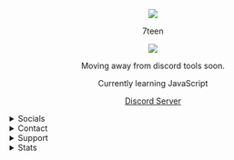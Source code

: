 <p align="center">  
<img src="https://media.discordapp.net/attachments/813341662545313832/813343404507267092/pokemon_pixel.gif">
</p>
<p align="center">
    7teen
<p align="center">  
<img src="https://komarev.com/ghpvc/?username=17teen&color=grey">
</p>
<p align="center">
Moving away from discord tools soon.
<p align="center">
Currently learning JavaScript
<p align="center">
<a href="https://discord.gg/4nSYqZ8KAA">Discord Server</a>
<details>
  <summary>Socials</summary>
    <p align="center">
    Socials:
<p align="center"> 
    ﹒
    <a href="https://www.youtube.com/channel/UC4PEPbLPaLkiJf4Y-uZ9p9Q">Youtube</a>
    ﹒
    <a href="https://steamcommunity.com/id/seven777teen/">Steam</a>
    ﹒
    <a href="https://www.instagram.com/iluvlovell/">Instagram</a>
    ﹒
</p>
</details>
<details>
  <summary>Contact</summary>
    <p align="center">
    Contact Me Through:
<p align="center"> 
    ﹒
    <a href="https://discord.com/users/709827684888215582">Discord</a>
    ﹒
    <a href="https://t.me/clairvoyant7teen">Telegram</a>
    ﹒
<p align="center">
Best way to reach me is telegram or joining my discord server then DMing me. I don't accept friend requests.
</p>
</details>
<details>
  <summary>Support</summary>
    <p align="center">
    Support Me If You Wish:
<p align="center"> 
    ﹒
    <a href="https://discord.com/api/oauth2/authorize?client_id=756843873795571863&permissions=134604871&scope=bot">Invite my bot lovell (verified)</a>
    ﹒
    <a href="https://www.youtube.com/channel/UCCI1R8tieH6uL9nF0GgiqjQ">Editing Channel</a>
    ﹒
    <a href="https://discord.gg/CCe5cFtsq7">My Main Discord Server</a>
    ﹒
</p>
</details>

<details>
  <summary>Stats</summary>
  <img src="https://github-readme-stats.vercel.app/api?username=17teen&show_icons=true&count_private=true&hide_title=true">
  <img src="https://github-readme-stats.vercel.app/api/top-langs/?username=17teen">
</details>
